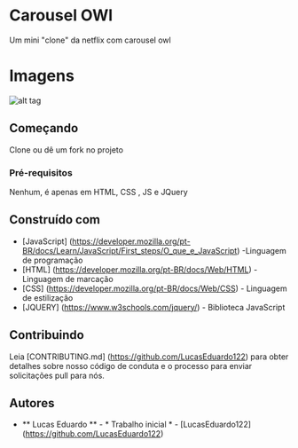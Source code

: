 # Carousel OWl

Um mini "clone" da netflix com carousel owl

# Imagens
![alt tag](https://media.discordapp.net/attachments/964537774399193158/964537904472916048/clone.PNG?width=1192&height=656)


## Começando

Clone ou dê um fork no projeto

### Pré-requisitos

Nenhum, é apenas em HTML, CSS , JS e JQuery


## Construído com

* [JavaScript] (https://developer.mozilla.org/pt-BR/docs/Learn/JavaScript/First_steps/O_que_e_JavaScript) -Linguagem de programação
* [HTML] (https://developer.mozilla.org/pt-BR/docs/Web/HTML) - Linguagem de marcação
* [CSS] (https://developer.mozilla.org/pt-BR/docs/Web/CSS) - Linguagem de estilização
* [JQUERY] (https://www.w3schools.com/jquery/) - Biblioteca JavaScript
## Contribuindo

Leia [CONTRIBUTING.md] (https://github.com/LucasEduardo122) para obter detalhes sobre nosso código de conduta e o processo para enviar solicitações pull para nós.


## Autores

* ** Lucas Eduardo ** - * Trabalho inicial * - [LucasEduardo122] (https://github.com/LucasEduardo122)

